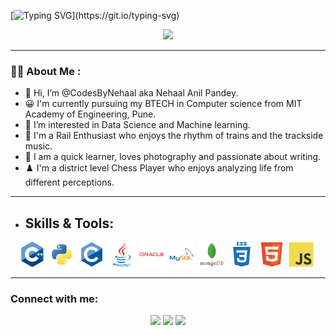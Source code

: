 [![Typing SVG](https://readme-typing-svg.herokuapp.com/?center=true&vCenter=true&width=1000&size=35&color=1F51FF&lines=HELLO,+GOOD+TO+SEE+YOU+BACK!!!)](https://git.io/typing-svg)


<div align="center">
  <img src="https://media.giphy.com/media/dWesBcTLavkZuG35MI/giphy.gif" width="300" />
</div>


<!---
CodesByNehaal/CodesByNehaal is a ✨ special ✨ repository because its `README.md` (this file) appears on your GitHub profile.
You can click the Preview link to take a look at your changes.
--->

---

### :woman_technologist: About Me :

- 👋 Hi, I’m @CodesByNehaal aka Nehaal Anil Pandey. 
- 😀 I'm currently pursuing my BTECH in Computer science from MIT Academy of Engineering, Pune.
- 👀 I’m interested in Data Science and Machine learning.
- 🚂 I'm a Rail Enthusiast who enjoys the rhythm of trains and the trackside music. 
- 📸 I am a quick learner, loves photography and passionate about writing.
- ♟️ I'm a district level Chess Player who enjoys analyzing life from different perceptions.

---
- <h2 align="left">Skills & Tools:</h2>

<div align="center">
  <img src="https://github.com/devicons/devicon/blob/master/icons/cplusplus/cplusplus-original.svg" title="C++" alt="C++" width = "40" height = "40"/>&nbsp;
  <img src="https://github.com/devicons/devicon/blob/master/icons/python/python-original.svg" title="python" alt="python" width = "40" height = "40"/>&nbsp;
  <img src="https://github.com/devicons/devicon/blob/master/icons/c/c-original.svg" title="C" alt="C" width = "40" height = "40"/>&nbsp;
  <img src="https://github.com/devicons/devicon/blob/master/icons/java/java-original.svg" title="java" alt="java" width = "40" height = "40"/>&nbsp;
  <img src="https://github.com/devicons/devicon/blob/master/icons/oracle/oracle-original.svg" title="oracle" alt="oracle" width="40" height = "40"/>&nbsp;
  <img src="https://github.com/devicons/devicon/blob/master/icons/mysql/mysql-original-wordmark.svg" title="MySQL"  alt="MySQL" width="40" height="40"/>&nbsp;
  <img src="https://github.com/devicons/devicon/blob/master/icons/mongodb/mongodb-original-wordmark.svg" title="mongo" alt="mongo" width = "40" height = "40"/>&nbsp;
  <img src="https://github.com/devicons/devicon/blob/master/icons/css3/css3-plain-wordmark.svg"  title="CSS3" alt="CSS" width="40" height="40"/>&nbsp;
  <img src="https://github.com/devicons/devicon/blob/master/icons/html5/html5-original.svg" title="HTML5" alt="HTML" width="40" height="40"/>&nbsp;
  <img src="https://github.com/devicons/devicon/blob/master/icons/javascript/javascript-original.svg" title="JavaScript" alt="JavaScript" width="40" height="40"/>&nbsp;
</div>
 

---
<h3 align="left">Connect with me:</h3>
<p align="center">
<a href="mailto:nehaal.pandey@mitaoe.ac.in" target="_blank"><img height="28" src = "https://img.shields.io/badge/gmail-c14438?&style=for-the-badge&logo=gmail&logoColor=white"></a>
<a href="https://www.linkedin.com/in/nehaal-pandey-849961226/" target="_blank"> <img height="28" src = "https://img.shields.io/badge/-LinkedIn-0e76a8?style=for-the-badge&logo=Linkedin&logoColor=white"></a>
<a href="https://www.instagram.com/iamnehaalpandey" target="_blank"><img height="28" src = "https://img.shields.io/badge/-Instagram-e95950?style=for-the-badge&logo=Instagram&logoColor=white"></a>
</p>

